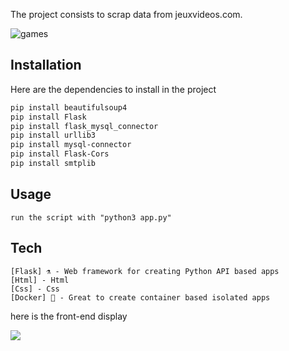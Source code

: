 The project consists to scrap data from jeuxvideos.com.


![games](https://user-images.githubusercontent.com/43003646/110122268-b1ca9000-7dbf-11eb-8f31-08fe4d2ec7b7.jpg)

## Installation

Here are the dependencies to install in the project

```bash
pip install beautifulsoup4
pip install Flask
pip install flask_mysql_connector
pip install urllib3
pip install mysql-connector
pip install Flask-Cors
pip install smtplib
```

## Usage

```
run the script with "python3 app.py"
```
## Tech

```[Python] 🐍 - Awesome high level Lang ;)
[Flask] ⚗️ - Web framework for creating Python API based apps
[Html] - Html 
[Css] - Css
[Docker] 🐳 - Great to create container based isolated apps
```
here is the front-end display

![](https://user-images.githubusercontent.com/43003646/110123860-b85a0700-7dc1-11eb-8973-22bc074ee54b.png)
